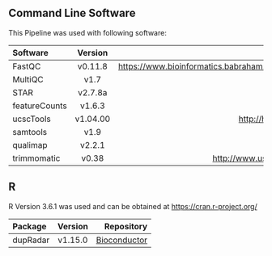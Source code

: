 ## Command Line Software
This Pipeline was used with following software:

| Software | Version | Link |
|:---------|:-------:|-----:|
| FastQC | v0.11.8 | https://www.bioinformatics.babraham.ac.uk/projects/download.html#fastqc |
| MultiQC | v1.7 | https://github.com/ewels/MultiQC |
| STAR | v2.7.8a | https://github.com/alexdobin/STAR |
| featureCounts | v1.6.3 | http://subread.sourceforge.net/ |
| ucscTools | v1.04.00 | http://hgdownload.soe.ucsc.edu/admin/exe/ |
| samtools | v1.9 | http://www.htslib.org/ |
| qualimap | v2.2.1 | http://qualimap.bioinfo.cipf.es/ |
| trimmomatic | v0.38 | http://www.usadellab.org/cms/?page=trimmomatic |

## R
R Version 3.6.1 was used and can be obtained at https://cran.r-project.org/

| Package | Version | Repository |
|:---------|:-------:|-----:|
| dupRadar | v1.15.0 | [Bioconductor](http://bioconductor.org/packages/release/bioc/html/dupRadar.html) |
